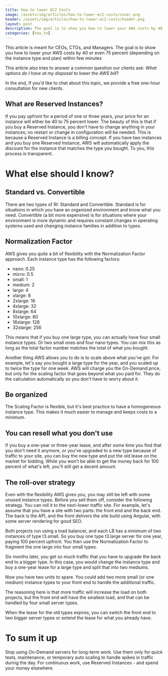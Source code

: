 ```yaml
---
title: How to lower EC2 Costs
image: /assets/img/articles/how-to-lower-ec2-costs/cover.png
header: /assets/img/articles/how-to-lower-ec2-costs/header.png
layout: post
description: The goal is to show you how to lower your AWS costs by 40 or even 75 percent (depending on the instance type and plan) within few minutes.
categories: [how_to]
---
```


This article is meant for CEOs, CTOs, and Managers. The goal is to show you how to lower your AWS costs by 40 or even 75 percent (depending on the instance type and plan) within few minutes

This article also tries to answer a common question our clients ask: *What options do I have at my disposal to lower the AWS bill*?

In the end, If you'd like to chat about this topic, we provide a free one-hour consultation for new clients.

## What are Reserved Instances?

If you pay upfront for a period of one or three years, your price for an instance will either be  40 to 75 percent lower. The beauty of this is that if you buy a Reserved Instance, you don't have to change anything in your instances; no restart or change in configuration will be needed. This is because a Reserved Instance is a billing concept. If you have two instances and you buy one Reserved Instance, AWS will automatically apply the discount for the instance that matches the type you bought. To you, this process is transparent.

# What else should I know?

## Standard vs. Convertible

There are two types of RI: Standard and Convertible. Standard is for situations in which you have an organized environment and know what you need. Convertible (a bit more expensive) is for situations where your environment is more dynamic and requires constant changes in operating systems used and changing instance families in addition to types.

## Normalization Factor

AWS gives you quite a bit of flexibility with the Normalization Factor approach. Each instance type has the following factors:

- nano: 0.25
- micro: 0.5
- small: 1
- medium: 2
- large: 4
- xlarge: 8
- 2xlarge: 16
- 4xlarge: 32
- 8xlarge: 64
- 10xlarge: 80
- 16xlarge: 128
- 32xlarge: 256

This means that if you buy one large type, you can actually have four small instance types. Or two small ones and four nano types. You can mix this as long as the total factor number matches the total of what you bought.

Another thing AWS allows you to do is to scale above what you've got. For example, let's say you bought a large type for the year, and you scaled up to twice the type for one week. AWS will charge you the On-Demand price, but only for the scaling factor that goes beyond what you paid for. They do the calculation automatically so you don't have to worry about it.

## Be organized

The Scaling Factor is flexible, but it's best practice to have a homogeneous instance type. This makes it much easier to manage and keeps costs to a minimum.

## You can resell what you don't use

If you buy a one-year or three-year lease, and after some time you find that you don't need it anymore, or you've upgraded to a new type because of traffic to your site, you can buy the new type and put the old lease on the market for bidding. While you won't be able to get the money back for 100 percent of what's left, you'll still get a decent amount.

## The roll-over strategy

Even with the flexibility AWS gives you, you may still be left with some unused instance types. Before you sell them off, consider the following strategy. You can roll it to the next-lower traffic site. For example, let's assume that you have a site with two parts: the front end and the back end. The back is the API, and the front delivers the site build using Angular, with some server rendering for good SEO.

Both projects run using a load balancer, and each LB has a minimum of two instances of type t3.small. So you buy one type t3.large server for one year, paying 100 percent upfront. You then use the Normalization Factor to fragment the one large into four small types.

Six months later, you get so much traffic that you have to upgrade the back end to a bigger type. In this case, you would change the instance type and buy a one-year lease for a large type and split that into two mediums.

Now you have two units to spare. You could add two more small (or one medium) instance types to your front end to handle the additional traffic.

The reasoning here is that more traffic will increase the load on both projects, but the front end will have the smallest load, and that can be handled by four small server types.

When the lease for the old types expires, you can switch the front end to two bigger server types or extend the lease for what you already have.

# To sum it up

Stop using On-Demand servers for long-term work. Use them only for quick tests, maintenance, or temporary auto scaling to handle spikes in traffic during the day. For continuous work, use Reserved Instances - and spend your money elsewhere.
